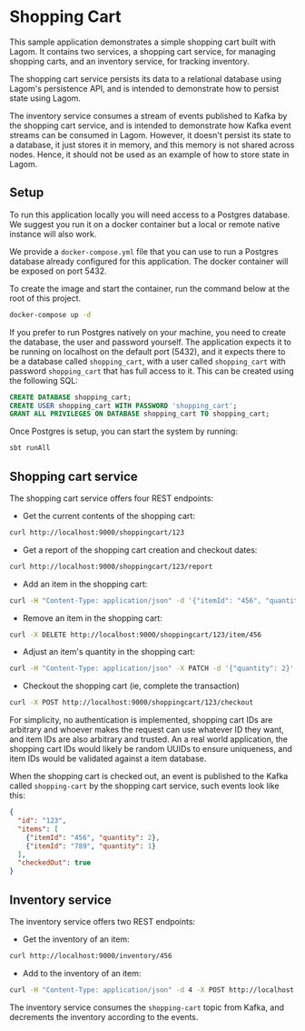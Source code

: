 # Shopping Cart

This sample application demonstrates a simple shopping cart built with Lagom. It contains two services, a shopping cart service, for managing shopping carts, and an inventory service, for tracking inventory.

The shopping cart service persists its data to a relational database using Lagom's persistence API, and is intended to demonstrate how to persist state using Lagom.

The inventory service consumes a stream of events published to Kafka by the shopping cart service, and is intended to demonstrate how Kafka event streams can be consumed in Lagom. However, it doesn't persist its state to a database, it just stores it in memory, and this memory is not shared across nodes. Hence, it should not be used as an example of how to store state in Lagom.

## Setup

To run this application locally you will need access to a Postgres database. We suggest you run it on a docker container but a local or remote native instance will also work.

We provide a `docker-compose.yml` file that you can use to run a Postgres database already configured for this application. The docker container will be exposed on port 5432.

To create the image and start the container, run the command below at the root of this project.

```bash 
docker-compose up -d
```

If you prefer to run Postgres natively on your machine, you need to create the database, the user and password yourself. The application expects it to be running on localhost on the default port (5432), and it expects there to be a database called `shopping_cart`, with a user called `shopping_cart` with password `shopping_cart` that has full access to it. This can be created using the following SQL:

```sql
CREATE DATABASE shopping_cart;
CREATE USER shopping_cart WITH PASSWORD 'shopping_cart';
GRANT ALL PRIVILEGES ON DATABASE shopping_cart TO shopping_cart;
```

Once Postgres is setup, you can start the system by running:

```bash
sbt runAll
```

## Shopping cart service

The shopping cart service offers four REST endpoints:

* Get the current contents of the shopping cart:

```bash
curl http://localhost:9000/shoppingcart/123
```

* Get a report of the shopping cart creation and checkout dates:

```bash
curl http://localhost:9000/shoppingcart/123/report
```

* Add an item in the shopping cart:

```bash
curl -H "Content-Type: application/json" -d '{"itemId": "456", "quantity": 2}' -X POST http://localhost:9000/shoppingcart/123
```

* Remove an item in the shopping cart:

```bash
curl -X DELETE http://localhost:9000/shoppingcart/123/item/456
```

* Adjust an item's quantity in the shopping cart:

```bash
curl -H "Content-Type: application/json" -X PATCH -d '{"quantity": 2}' http://localhost:9000/shoppingcart/123/item/456
```

* Checkout the shopping cart (ie, complete the transaction)

```bash
curl -X POST http://localhost:9000/shoppingcart/123/checkout
```

For simplicity, no authentication is implemented, shopping cart IDs are arbitrary and whoever makes the request can use whatever ID they want, and item IDs are also arbitrary and trusted. An a real world application, the shopping cart IDs would likely be random UUIDs to ensure uniqueness, and item IDs would be validated against a item database.

When the shopping cart is checked out, an event is published to the Kafka called `shopping-cart` by the shopping cart service, such events look like this:

```json
{
  "id": "123",
  "items": [
    {"itemId": "456", "quantity": 2},
    {"itemId": "789", "quantity": 1}
  ],
  "checkedOut": true
}
```

## Inventory service

The inventory service offers two REST endpoints:

* Get the inventory of an item:

```bash
curl http://localhost:9000/inventory/456
```

* Add to the inventory of an item:

```bash
curl -H "Content-Type: application/json" -d 4 -X POST http://localhost:9000/inventory/456
```

The inventory service consumes the `shopping-cart` topic from Kafka, and decrements the inventory according to the events.
